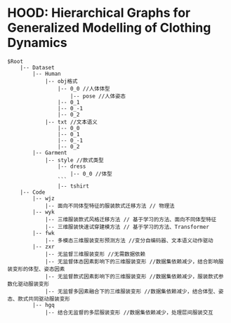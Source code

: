 
# HOOD: Hierarchical Graphs for Generalized Modelling of Clothing Dynamics

```
$Root
    |-- Dataset
        |-- Human
            |-- obj格式
                |-- 0_0 //人体体型
                    |-- pose //人体姿态
                |-- 0_1
                |-- 0_-1
                |-- 0_2
            |-- txt //文本语义
                |-- 0_0 
                |-- 0_1
                |-- 0_-1
                |-- 0_2
        |-- Garment
            |-- style //款式类型
                |-- dress
                    |-- 0_0 //体型
                ```
                |-- tshirt
    |-- Code
        |-- wjz
            |-- 面向不同体型特征的服装款式迁移方法 // 物理法
        |-- wyk
            |-- 三维服装款式风格迁移方法 // 基于学习的方法、面向不同体型特征
            |-- 三维服装快速试穿建模方法 // 基于学习的方法、Transformer
        |-- fwk
            |-- 多模态三维服装变形预测方法 //变分自编码器、文本语义动作驱动
        |-- zxr
            |-- 无监督三维服装变形 //无需数据依赖
            |-- 无监督体态因素影响下的三维服装变形 //数据集依赖减少，结合影响服装变形的体型、姿态因素
            |-- 无监督款式因素影响下的三维服装变形 //数据集依赖减少，服装款式参数化驱动服装变形
            |-- 无监督多因素融合下的三维服装变形 //数据集依赖减少，结合体型、姿态、款式共同驱动服装变形
        |-- hgq
            |-- 结合无监督的多层服装变形 //数据集依赖减少，处理层间服装交互         
```

